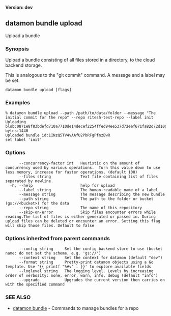 **Version: dev**

## datamon bundle upload

Upload a bundle

### Synopsis

Upload a bundle consisting of all files stored in a directory,
to the cloud backend storage.

This is analogous to the "git commit" command. A message and a label may be set.


```
datamon bundle upload [flags]
```

### Examples

```
% datamon bundle upload --path /path/to/data/folder --message "The initial commit for the repo" --repo ritesh-test-repo --label init
Uploading blob:0871e8f83bdefd710a7710de14decef2254ffed94ee537d72eef671fa82d72d10015b3758b0a8960c93899af265191b0108663c95ece8377bf89e741e14f2a53, bytes:1440
Uploaded bundle id:1INzQ5TV4vAAfU2PbRFgPfnzEwR
set label 'init'

```

### Options

```
      --concurrency-factor int   Heuristic on the amount of concurrency used by various operations.  Turn this value down to use less memory, increase for faster operations. (default 100)
      --files string             Text file containing list of files separated by newline.
  -h, --help                     help for upload
      --label string             The human-readable name of a label
      --message string           The message describing the new bundle
      --path string              The path to the folder or bucket (gs://<bucket>) for the data
      --repo string              The name of this repository
      --skip-on-error            Skip files encounter errors while reading.The list of files is either generated or passed in. During upload files can be deleted or encounter an error. Setting this flag will skip those files. Default to false
```

### Options inherited from parent commands

```
      --config string     Set the config backend store to use (bucket name: do not set the scheme, e.g. 'gs://')
      --context string    Set the context for datamon (default "dev")
      --format string     Pretty-print datamon objects using a Go template. Use '{{ printf "%#v" . }}' to explore available fields
      --loglevel string   The logging level. Levels by increasing order of verbosity: none, error, warn, info, debug (default "info")
      --upgrade           Upgrades the current version then carries on with the specified command
```

### SEE ALSO

* [datamon bundle](datamon_bundle.md)	 - Commands to manage bundles for a repo

